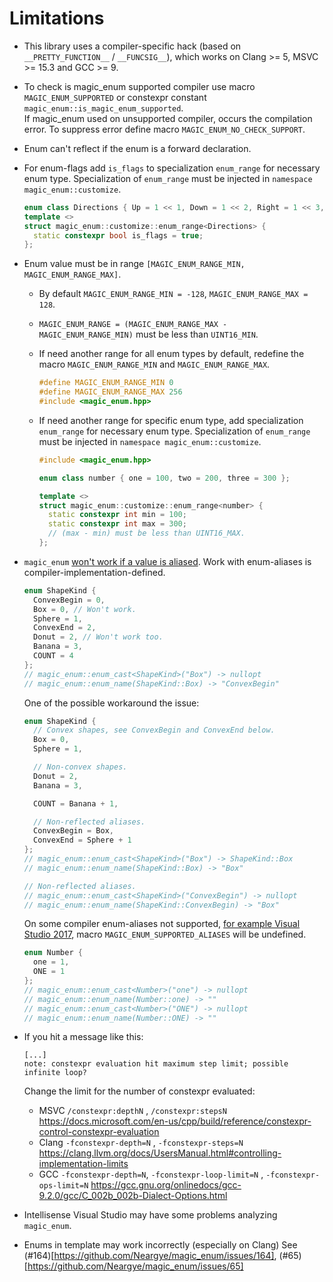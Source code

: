 # Limitations

* This library uses a compiler-specific hack (based on `__PRETTY_FUNCTION__` / `__FUNCSIG__`), which works on Clang >=
  5, MSVC >= 15.3 and GCC >= 9.

* To check is magic_enum supported compiler use macro `MAGIC_ENUM_SUPPORTED` or constexpr
  constant `magic_enum::is_magic_enum_supported`.</br>
  If magic_enum used on unsupported compiler, occurs the compilation error. To suppress error define
  macro `MAGIC_ENUM_NO_CHECK_SUPPORT`.

* Enum can't reflect if the enum is a forward declaration.

* For enum-flags add `is_flags` to specialization `enum_range` for necessary enum type. Specialization of `enum_range`
  must be injected in `namespace magic_enum::customize`.
  ```cpp
  enum class Directions { Up = 1 << 1, Down = 1 << 2, Right = 1 << 3, Left = 1 << 4 };
  template <>
  struct magic_enum::customize::enum_range<Directions> {
    static constexpr bool is_flags = true;
  };
  ```

* Enum value must be in range `[MAGIC_ENUM_RANGE_MIN, MAGIC_ENUM_RANGE_MAX]`.

    * By default `MAGIC_ENUM_RANGE_MIN = -128`, `MAGIC_ENUM_RANGE_MAX = 128`.

    * `MAGIC_ENUM_RANGE = (MAGIC_ENUM_RANGE_MAX - MAGIC_ENUM_RANGE_MIN)` must be less than `UINT16_MIN`.

    * If need another range for all enum types by default, redefine the macro `MAGIC_ENUM_RANGE_MIN`
      and `MAGIC_ENUM_RANGE_MAX`.

      ```cpp
      #define MAGIC_ENUM_RANGE_MIN 0
      #define MAGIC_ENUM_RANGE_MAX 256
      #include <magic_enum.hpp>
      ```

    * If need another range for specific enum type, add specialization `enum_range` for necessary enum type.
      Specialization of `enum_range` must be injected in `namespace magic_enum::customize`.

      ```cpp
      #include <magic_enum.hpp>
  
      enum class number { one = 100, two = 200, three = 300 };
  
      template <>
      struct magic_enum::customize::enum_range<number> {
        static constexpr int min = 100;
        static constexpr int max = 300;
        // (max - min) must be less than UINT16_MAX.
      };
      ```

* `magic_enum` [won't work if a value is aliased](https://github.com/Neargye/magic_enum/issues/68). Work with
  enum-aliases is compiler-implementation-defined.

  ```cpp
  enum ShapeKind {
    ConvexBegin = 0,
    Box = 0, // Won't work.
    Sphere = 1,
    ConvexEnd = 2,
    Donut = 2, // Won't work too.
    Banana = 3,
    COUNT = 4
  };
  // magic_enum::enum_cast<ShapeKind>("Box") -> nullopt
  // magic_enum::enum_name(ShapeKind::Box) -> "ConvexBegin"
  ```

  One of the possible workaround the issue:

  ```cpp
  enum ShapeKind {
    // Convex shapes, see ConvexBegin and ConvexEnd below.
    Box = 0,
    Sphere = 1,

    // Non-convex shapes.
    Donut = 2,
    Banana = 3,

    COUNT = Banana + 1,

    // Non-reflected aliases.
    ConvexBegin = Box,
    ConvexEnd = Sphere + 1
  };
  // magic_enum::enum_cast<ShapeKind>("Box") -> ShapeKind::Box
  // magic_enum::enum_name(ShapeKind::Box) -> "Box"

  // Non-reflected aliases.
  // magic_enum::enum_cast<ShapeKind>("ConvexBegin") -> nullopt
  // magic_enum::enum_name(ShapeKind::ConvexBegin) -> "Box"
  ```

  On some compiler enum-aliases not
  supported, [for example Visual Studio 2017](https://github.com/Neargye/magic_enum/issues/36),
  macro `MAGIC_ENUM_SUPPORTED_ALIASES` will be undefined.

  ```cpp
  enum Number {
    one = 1,
    ONE = 1
  };
  // magic_enum::enum_cast<Number>("one") -> nullopt
  // magic_enum::enum_name(Number::one) -> ""
  // magic_enum::enum_cast<Number>("ONE") -> nullopt
  // magic_enum::enum_name(Number::ONE) -> ""
  ```

* If you hit a message like this:

  ```text
  [...]
  note: constexpr evaluation hit maximum step limit; possible infinite loop?
  ```

  Change the limit for the number of constexpr evaluated:
    * MSVC `/constexpr:depthN`
      , `/constexpr:stepsN` <https://docs.microsoft.com/en-us/cpp/build/reference/constexpr-control-constexpr-evaluation>
    * Clang `-fconstexpr-depth=N`
      , `-fconstexpr-steps=N` <https://clang.llvm.org/docs/UsersManual.html#controlling-implementation-limits>
    * GCC `-fconstexpr-depth=N`, `-fconstexpr-loop-limit=N`
      , `-fconstexpr-ops-limit=N` <https://gcc.gnu.org/onlinedocs/gcc-9.2.0/gcc/C_002b_002b-Dialect-Options.html>

* Intellisense Visual Studio may have some problems analyzing `magic_enum`.

* Enums in template may work incorrectly (especially on Сlang)
  See (#164)[https://github.com/Neargye/magic_enum/issues/164], (#65)[https://github.com/Neargye/magic_enum/issues/65]
